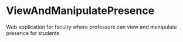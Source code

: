 # ViewAndManipulatePresence
Web application for faculty where professors can view and manipulate presence for students

